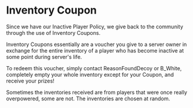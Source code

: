 # Inventory Coupon

Since we have our Inactive Player Policy, we give back to the community through the use of Inventory Coupons.

Inventory Coupons essentially are a voucher you give to a server owner in exchange for the entire inventory of a player who has become inactive at some point during server's life.&#x20;

To redeem this voucher, simply contact ReasonFoundDecoy or B\_White, completely empty your whole inventory except for your Coupon, and receive your prizes!

Sometimes the inventories received are from players that were once really overpowered, some are not. The inventories are chosen at random.
